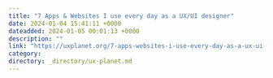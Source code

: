 ```yaml
---
title: "7 Apps & Websites I use every day as a UX/UI designer"
date: 2024-01-04 15:41:11 +0000
dateadded: 2024-01-05 00:01:13 +0000
description: ""
link: "https://uxplanet.org/7-apps-websites-i-use-every-day-as-a-ux-ui-designer-3d7e1faf383f?source=rss----819cc2aaeee0---4"
category:
directory: _directory/ux-planet.md
---
```


